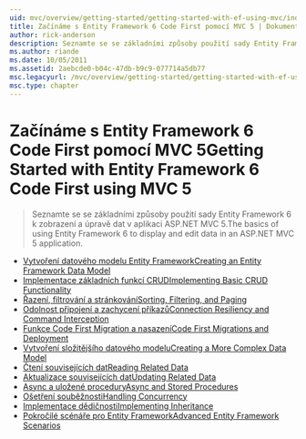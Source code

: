 ```yaml
---
uid: mvc/overview/getting-started/getting-started-with-ef-using-mvc/index
title: Začínáme s Entity Framework 6 Code First pomocí MVC 5 | Dokumentace Microsoftu
author: rick-anderson
description: Seznamte se se základními způsoby použití sady Entity Framework 6 k zobrazení a úpravě dat v aplikaci ASP.NET MVC 5.
ms.author: riande
ms.date: 10/05/2011
ms.assetid: 2aebcde0-b04c-47db-b9c9-077714a5db77
msc.legacyurl: /mvc/overview/getting-started/getting-started-with-ef-using-mvc
msc.type: chapter
---
```

<a name="getting-started-with-entity-framework-6-code-first-using-mvc-5"></a><span data-ttu-id="d4dc9-103">Začínáme s Entity Framework 6 Code First pomocí MVC 5</span><span class="sxs-lookup"><span data-stu-id="d4dc9-103">Getting Started with Entity Framework 6 Code First using MVC 5</span></span>
====================
> <span data-ttu-id="d4dc9-104">Seznamte se se základními způsoby použití sady Entity Framework 6 k zobrazení a úpravě dat v aplikaci ASP.NET MVC 5.</span><span class="sxs-lookup"><span data-stu-id="d4dc9-104">The basics of using Entity Framework 6 to display and edit data in an ASP.NET MVC 5 application.</span></span>


- [<span data-ttu-id="d4dc9-105">Vytvoření datového modelu Entity Framework</span><span class="sxs-lookup"><span data-stu-id="d4dc9-105">Creating an Entity Framework Data Model</span></span>](creating-an-entity-framework-data-model-for-an-asp-net-mvc-application.md)
- [<span data-ttu-id="d4dc9-106">Implementace základních funkcí CRUD</span><span class="sxs-lookup"><span data-stu-id="d4dc9-106">Implementing Basic CRUD Functionality</span></span>](implementing-basic-crud-functionality-with-the-entity-framework-in-asp-net-mvc-application.md)
- [<span data-ttu-id="d4dc9-107">Řazení, filtrování a stránkování</span><span class="sxs-lookup"><span data-stu-id="d4dc9-107">Sorting, Filtering, and Paging</span></span>](sorting-filtering-and-paging-with-the-entity-framework-in-an-asp-net-mvc-application.md)
- [<span data-ttu-id="d4dc9-108">Odolnost připojení a zachycení příkazů</span><span class="sxs-lookup"><span data-stu-id="d4dc9-108">Connection Resiliency and Command Interception</span></span>](connection-resiliency-and-command-interception-with-the-entity-framework-in-an-asp-net-mvc-application.md)
- [<span data-ttu-id="d4dc9-109">Funkce Code First Migration a nasazení</span><span class="sxs-lookup"><span data-stu-id="d4dc9-109">Code First Migrations and Deployment</span></span>](migrations-and-deployment-with-the-entity-framework-in-an-asp-net-mvc-application.md)
- [<span data-ttu-id="d4dc9-110">Vytvoření složitějšího datového modelu</span><span class="sxs-lookup"><span data-stu-id="d4dc9-110">Creating a More Complex Data Model</span></span>](creating-a-more-complex-data-model-for-an-asp-net-mvc-application.md)
- [<span data-ttu-id="d4dc9-111">Čtení souvisejících dat</span><span class="sxs-lookup"><span data-stu-id="d4dc9-111">Reading Related Data</span></span>](reading-related-data-with-the-entity-framework-in-an-asp-net-mvc-application.md)
- [<span data-ttu-id="d4dc9-112">Aktualizace souvisejících dat</span><span class="sxs-lookup"><span data-stu-id="d4dc9-112">Updating Related Data</span></span>](updating-related-data-with-the-entity-framework-in-an-asp-net-mvc-application.md)
- [<span data-ttu-id="d4dc9-113">Async a uložené procedury</span><span class="sxs-lookup"><span data-stu-id="d4dc9-113">Async and Stored Procedures</span></span>](async-and-stored-procedures-with-the-entity-framework-in-an-asp-net-mvc-application.md)
- [<span data-ttu-id="d4dc9-114">Ošetření souběžnosti</span><span class="sxs-lookup"><span data-stu-id="d4dc9-114">Handling Concurrency</span></span>](handling-concurrency-with-the-entity-framework-in-an-asp-net-mvc-application.md)
- [<span data-ttu-id="d4dc9-115">Implementace dědičnosti</span><span class="sxs-lookup"><span data-stu-id="d4dc9-115">Implementing Inheritance</span></span>](implementing-inheritance-with-the-entity-framework-in-an-asp-net-mvc-application.md)
- [<span data-ttu-id="d4dc9-116">Pokročilé scénáře pro Entity Framework</span><span class="sxs-lookup"><span data-stu-id="d4dc9-116">Advanced Entity Framework Scenarios</span></span>](advanced-entity-framework-scenarios-for-an-mvc-web-application.md)
